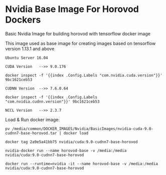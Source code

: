 # Nvidia Base Image For Horovod Dockers

Basic Nvidia Image for building horovod with tensorflow docker image

This image used as base image for creating images based on tensorflow version 1.13.1 and above

```
Ubuntu Server 16.04

CUDA Version   -->> 9.0.176

docker inspect -f '{{index .Config.Labels "com.nvidia.cuda.version"}}' 9bc1621ceb53

CUDNN Version  -->> 7.6.0.64

docker inspect -f '{{index .Config.Labels "com.nvidia.cudnn.version"}}' 9bc1621ceb53

NCCL Version   -->> 2.3.7

```

Load & Run docker image:

```
pv /media/common/DOCKER_IMAGES/Nvidia/BasicImages/nvidia-cuda-9.0-cudnn7-base-horovod.tar | docker load

docker tag 2a9e5a41bb75 nvidia/cuda:9.0-cudnn7-base-horovod

nvidia-docker run --name horovod-base -v /media:/media nvidia/cuda:9.0-cudnn7-base-horovod

docker run --runtime=nvidia -it --name horovod-base -v /media:/media nvidia/cuda:9.0-cudnn7-base-horovod

```
